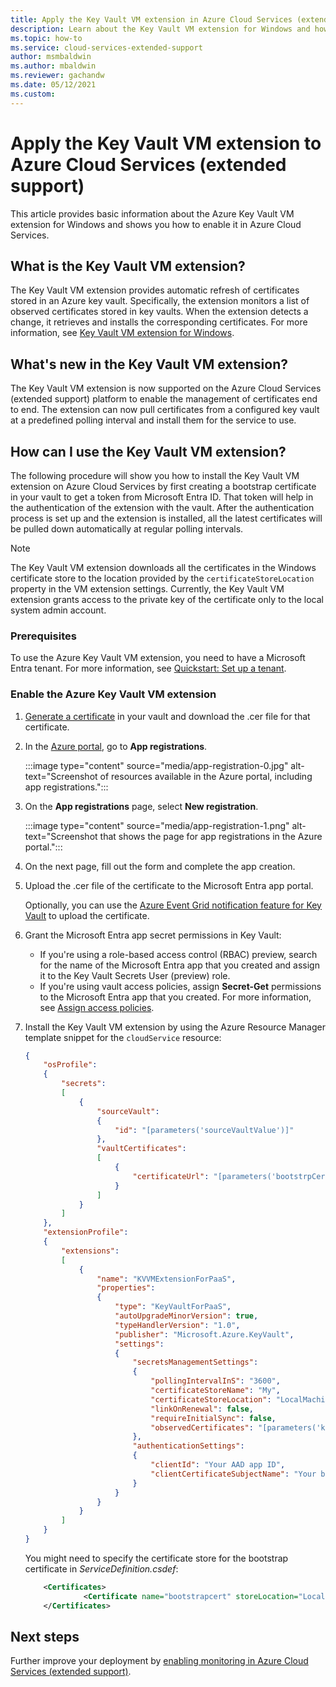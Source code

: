 ```yaml
---
title: Apply the Key Vault VM extension in Azure Cloud Services (extended support) 
description: Learn about the Key Vault VM extension for Windows and how to enable it in Azure Cloud Services.
ms.topic: how-to
ms.service: cloud-services-extended-support
author: msmbaldwin
ms.author: mbaldwin
ms.reviewer: gachandw
ms.date: 05/12/2021
ms.custom: 
---
```


# Apply the Key Vault VM extension to Azure Cloud Services (extended support)

This article provides basic information about the Azure Key Vault VM extension for Windows and shows you how to enable it in Azure Cloud Services.

## What is the Key Vault VM extension?
The Key Vault VM extension provides automatic refresh of certificates stored in an Azure key vault. Specifically, the extension monitors a list of observed certificates stored in key vaults. When the extension detects a change, it retrieves and installs the corresponding certificates. For more information, see [Key Vault VM extension for Windows](../virtual-machines/extensions/key-vault-windows.md).

## What's new in the Key Vault VM extension?
The Key Vault VM extension is now supported on the Azure Cloud Services (extended support) platform to enable the management of certificates end to end. The extension can now pull certificates from a configured key vault at a predefined polling interval and install them for the service to use. 

## How can I use the Key Vault VM extension?
The following procedure will show you how to install the Key Vault VM extension on Azure Cloud Services by first creating a bootstrap certificate in your vault to get a token from Microsoft Entra ID. That token will help in the authentication of the extension with the vault. After the authentication process is set up and the extension is installed, all the latest certificates will be pulled down automatically at regular polling intervals. 

> [!NOTE]
> The Key Vault VM extension downloads all the certificates in the Windows certificate store to the location provided by the `certificateStoreLocation` property in the VM extension settings. Currently, the Key Vault VM extension grants access to the private key of the certificate only to the local system admin account. 


### Prerequisites 
To use the Azure Key Vault VM extension, you need to have a Microsoft Entra tenant. For more information, see [Quickstart: Set up a tenant](../active-directory/develop/quickstart-create-new-tenant.md).

### Enable the Azure Key Vault VM extension

1. [Generate a certificate](../key-vault/certificates/create-certificate-signing-request.md) in your vault and download the .cer file for that certificate.

2. In the [Azure portal](https://portal.azure.com), go to **App registrations**.
    
    :::image type="content" source="media/app-registration-0.jpg" alt-text="Screenshot of resources available in the Azure portal, including app registrations.":::
    

3. On the **App registrations** page, select **New registration**.
    
    :::image type="content" source="media/app-registration-1.png" alt-text="Screenshot that shows the page for app registrations in the Azure portal.":::

4. On the next page, fill out the form and complete the app creation.

5. Upload the .cer file of the certificate to the Microsoft Entra app portal.

   Optionally, you can use the [Azure Event Grid notification feature for Key Vault](https://azure.microsoft.com/updates/azure-key-vault-event-grid-integration-is-now-available/) to upload the certificate.  

6. Grant the Microsoft Entra app secret permissions in Key Vault:
   
    - If you're using a role-based access control (RBAC) preview, search for the name of the Microsoft Entra app that you created and assign it to the Key Vault Secrets User (preview) role.
    - If you're using vault access policies, assign **Secret-Get** permissions to the Microsoft Entra app that you created. For more information, see [Assign access policies](../key-vault/general/assign-access-policy-portal.md).

7. Install the Key Vault VM extension by using the Azure Resource Manager template snippet for the `cloudService` resource:

    ```json
    {
        "osProfile":
        {
            "secrets":
            [
                {
                    "sourceVault":
                    {
                        "id": "[parameters('sourceVaultValue')]"
                    },
                    "vaultCertificates":
                    [
                        {
                            "certificateUrl": "[parameters('bootstrpCertificateUrlValue')]"
                        }
                    ]
                }
            ]
        },
        "extensionProfile":
        {
            "extensions":
            [
                {
                    "name": "KVVMExtensionForPaaS",
                    "properties":
                    {
                        "type": "KeyVaultForPaaS",
                        "autoUpgradeMinorVersion": true,
                        "typeHandlerVersion": "1.0",
                        "publisher": "Microsoft.Azure.KeyVault",
                        "settings":
                        {
                            "secretsManagementSettings":
                            {
                                "pollingIntervalInS": "3600",
                                "certificateStoreName": "My",
                                "certificateStoreLocation": "LocalMachine",
                                "linkOnRenewal": false,
                                "requireInitialSync": false,
                                "observedCertificates": "[parameters('keyVaultObservedCertificates']"
                            },
                            "authenticationSettings":
                            {
                                "clientId": "Your AAD app ID",
                                "clientCertificateSubjectName": "Your boot strap certificate subject name [Do not include the 'CN=' in the subject name]"
                            }
                        }
                    }
                }
            ]
        }
    }
    ```
    You might need to specify the certificate store for the bootstrap certificate in *ServiceDefinition.csdef*:
    
    ```xml
        <Certificates>
                 <Certificate name="bootstrapcert" storeLocation="LocalMachine" storeName="My" />
        </Certificates> 
    ```

## Next steps
Further improve your deployment by [enabling monitoring in Azure Cloud Services (extended support)](enable-alerts.md).
